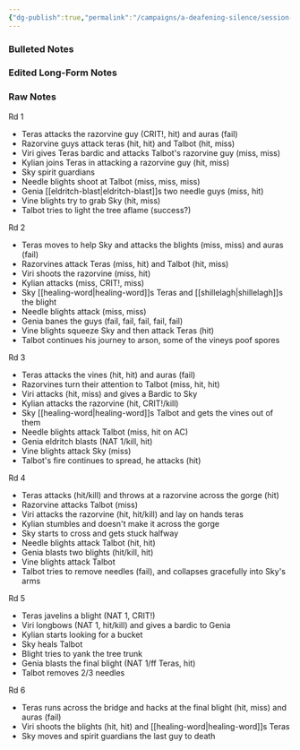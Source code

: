 ```yaml
---
{"dg-publish":true,"permalink":"/campaigns/a-deafening-silence/session-notes/session-52/"}
---
```


### Bulleted Notes

### Edited Long-Form Notes 

### Raw Notes
Rd 1
- Teras attacks the razorvine guy (CRIT!, hit) and auras (fail)
- Razorvine guys attack teras (hit, hit) and Talbot (hit, miss)
- Viri gives Teras bardic and attacks Talbot's razorvine guy (miss, miss)
- Kylian joins Teras in attacking a razorvine guy (hit, miss)
- Sky spirit guardians
- Needle blights shoot at Talbot (miss, miss, miss)
- Genia [[eldritch-blast\|eldritch-blast]]s two needle guys (miss, hit)
- Vine blights try to grab Sky (hit, miss)
- Talbot tries to light the tree aflame (success?)

Rd 2
- Teras moves to help Sky and attacks the blights (miss, miss) and auras (fail)
- Razorvines attack Teras (miss, hit) and Talbot (hit, miss)
- Viri shoots the razorvine (miss, hit)
- Kylian attacks (miss, CRIT!, miss)
- Sky [[healing-word\|healing-word]]s Teras and [[shillelagh\|shillelagh]]s the blight 
- Needle blights attack (miss, miss)
- Genia banes the guys (fail, fail, fail, fail, fail)
- Vine blights squeeze Sky and then attack Teras (hit)
- Talbot continues his journey to arson, some of the vineys poof spores 

Rd 3
- Teras attacks the vines (hit, hit) and auras (fail)
- Razorvines turn their attention to Talbot (miss, hit, hit)
- Viri attacks (hit, miss) and gives a Bardic to Sky 
- Kylian attacks the razorvine (hit, CRIT!/kill)
- Sky [[healing-word\|healing-word]]s Talbot and gets the vines out of them 
- Needle blights attack Talbot (miss, hit on AC)
- Genia eldritch blasts (NAT 1/kill, hit)
- Vine blights attack Sky (miss)
- Talbot's fire continues to spread, he attacks (hit)

Rd 4
- Teras attacks (hit/kill) and throws at a razorvine across the gorge (hit)
- Razorvine attacks Talbot (miss)
- Viri attacks the razorvine (hit, hit/kill) and lay on hands teras 
- Kylian stumbles and doesn't make it across the gorge 
- Sky starts to cross and gets stuck halfway 
- Needle blights attack Talbot (hit, hit)
- Genia blasts two blights (hit/kill, hit)
- Vine blights attack Talbot 
- Talbot tries to remove needles (fail), and collapses gracefully into Sky's arms

Rd 5
- Teras javelins a blight (NAT 1, CRIT!)
- Viri longbows (NAT 1, hit/kill) and gives a bardic to Genia 
- Kylian starts looking for a bucket 
- Sky heals Talbot 
- Blight tries to yank the tree trunk
- Genia blasts the final blight (NAT 1/ff Teras, hit)
- Talbot removes 2/3 needles 

Rd 6
- Teras runs across the bridge and hacks at the final blight (hit, miss) and auras (fail)
- Viri shoots the blights (hit, hit) and [[healing-word\|healing-word]]s Teras 
- Sky moves and spirit guardians the last guy to death 

